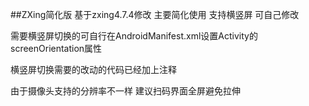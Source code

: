##ZXing简化版 基于zxing4.7.4修改 主要简化使用 支持横竖屏 可自己修改

需要横竖屏切换的可自行在AndroidManifest.xml设置Activity的screenOrientation属性

横竖屏切换需要的改动的代码已经加上注释

由于摄像头支持的分辨率不一样 建议扫码界面全屏避免拉伸
